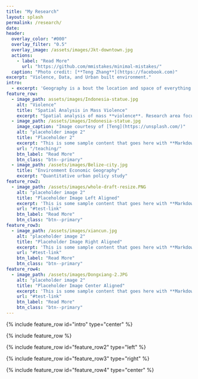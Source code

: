 ```yaml
---
title: "My Research"
layout: splash
permalink: /research/
date: 
header:
  overlay_color: "#000"
  overlay_filter: "0.5"
  overlay_image: /assets/images/Jkt-downtown.jpg
  actions:
    - label: "Read More"
      url: "https://github.com/mmistakes/minimal-mistakes/"
  caption: "Photo credit: [**Teng Zhang**](https://facebook.com)"
excerpt: "Violence, Data, and Urban built environment."
intro: 
  - excerpt: 'Geography is a bout the location and space of everything on earth: '
feature_row:
  - image_path: assets/images/Indonesia-statue.jpg
    alt: "Violence"
    title: "Spatial Analysis in Mass Violence"
    excerpt: "Spatial analysis of mass **violence**. Research area focuses on Indonesia."
  - image_path: /assets/images/Indonesia-statue.jpg
    image_caption: "Image courtesy of [Teng](https://unsplash.com/)"
    alt: "placeholder image 2"
    title: "Placeholder 2"
    excerpt: "This is some sample content that goes here with **Markdown** formatting."
    url: "/teaching/"
    btn_label: "Read More"
    btn_class: "btn--primary"
  - image_path: /assets/images/Belize-city.jpg
    title: "Environment Economic Geography"
    excerpt: "Quantitative urban policy study"
feature_row2:
  - image_path: /assets/images/whole-draft-resize.PNG
    alt: "placeholder image 2"
    title: "Placeholder Image Left Aligned"
    excerpt: 'This is some sample content that goes here with **Markdown** formatting. Left aligned with `type="left"`'
    url: "#test-link"
    btn_label: "Read More"
    btn_class: "btn--primary"
feature_row3:
  - image_path: /assets/images/xiancun.jpg
    alt: "placeholder image 2"
    title: "Placeholder Image Right Aligned"
    excerpt: 'This is some sample content that goes here with **Markdown** formatting. Right aligned with `type="right"`'
    url: "#test-link"
    btn_label: "Read More"
    btn_class: "btn--primary"
feature_row4:
  - image_path: /assets/images/Dongxiang-2.JPG
    alt: "placeholder image 2"
    title: "Placeholder Image Center Aligned"
    excerpt: 'This is some sample content that goes here with **Markdown** formatting. Centered with `type="center"`'
    url: "#test-link"
    btn_label: "Read More"
    btn_class: "btn--primary"
---
```


{% include feature_row id="intro" type="center" %}

{% include feature_row %}

{% include feature_row id="feature_row2" type="left" %}

{% include feature_row id="feature_row3" type="right" %}

{% include feature_row id="feature_row4" type="center" %}